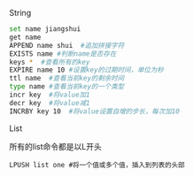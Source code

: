 String

~~~bash
set name jiangshui
get name
APPEND name shui  #追加拼接字符
EXISTS name	#判断name是否存在
keys *  #查看所有的key
EXPIRE name 10 #设置key的过期时间，单位为秒
ttl name  #查看当前key的剩余时间
type name #查看当前key的一个类型
incr key  #将value加1
decr key  #将value减1
INCRBY key 10  #将value设置自增的步长，每次加10
~~~

List

所有的list命令都是以L开头

~~~
LPUSH list one #将一个值或多个值，插入到列表的头部

~~~

